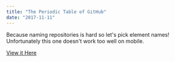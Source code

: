 ```yaml
---
title: "The Periodic Table of GitHub"
date: "2017-11-11"
---
```

Because naming repositories is hard so let's pick element names! Unfortunately this one doesn't work too well on mobile.

[View it Here](https://ablakey.github.io/periodic/index.html)
